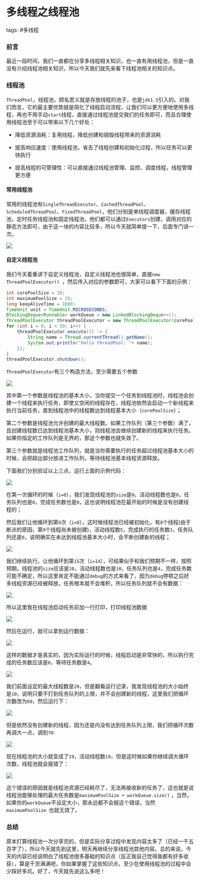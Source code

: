# 多线程之线程池
tags: #多线程

### 前言

最近一段时间，我们一直都在分享多线程相关知识，也一直有用线程池，但是一直没有介绍线程池相关知识，所以今天我们就先来看下线程池相关的知识点。

### 线程池

`ThreadPool`，线程池，顾名思义就是存放线程的池子，也是`jdk1.5`引入的。对我们而言，它的最主要优势就是简化了线程启动流程，让我们可以更方便地使用多线程，再也不用手动`start`线程，直接通过线程池提交我们的任务即可，而且合理使用线程池至于可以带来以下几个好处：

- 降低资源消耗：复用线程，降低创建和销毁线程带来的资源消耗

- 提高响应速度：使用线程池，省去了线程创建和初始化过程，所以任务可以更快执行

- 提高线程的可管理性：可以直接通过线程池管理、监控、调度线程，线程管理更方便

  

#### 常用线程池

常用的线程池有`SingleThreadExecutor`、`CachedThreadPool`、`ScheduledThreadPool`、`FixedThreadPool`，他们分别是单线程调度器，缓存线程池，定时任务线程池和固定线程池，他们都可以通过`Executors`创建，调用对应的静态方法即可，由于这一块的内容比较多，所以今天就简单提一下，后面专门讲一次。

![](https://syske-pic-bed.oss-cn-hangzhou.aliyuncs.com/imgs/20210714085130.png)

#### 自定义线程池

我们今天着重讲下自定义线程池，自定义线程池也很简单，直接`new ThreadPoolExecutor() `，然后传入对应的参数即可，大家可以看下下面的示例：

```java
int corePoolSize = 10;
int maximumPoolSize = 20;
long keepAliveTime = 1000;
TimeUnit unit = TimeUnit.MICROSECONDS;
BlockingDeque<Runnable> workQueue = new LinkedBlockingDeque<>();
ThreadPoolExecutor threadPoolExecutor = new ThreadPoolExecutor(corePoolSize, maximumPoolSize, keepAliveTime, unit, workQueue);
for (int i = 0; i < 50; i++) {
    threadPoolExecutor.execute(() -> {
        String name = Thread.currentThread().getName();
        System.out.println("hello threadPool: "+ name);
    });
}
threadPoolExecutor.shutdown();
```

`ThreadPoolExecutor`有三个构造方法，至少需要五个参数

![](https://syske-pic-bed.oss-cn-hangzhou.aliyuncs.com/imgs/20210714085458.png)

其中第一个参数是线程池的基本大小，当你提交一个任务到线程池时，线程池会创建一个线程来执行任务，即使又空闲的线程存在，线程池依然会启动一个新线程来执行当前任务，直到线程池中的线程数达到线程基本大小（`corePoolSize`）；

第二个参数是线程池允许创建的最大线程数。如果工作队列（第三个参数）满了，且创建线程数已达到线程池基本大小，则线程池会继续创建新的线程来执行任务。如果你指定的工作队列是无界的，那这个参数也就失效了。

第三个参数就是线程池工作队列，就是当你需要执行的任务超过线程池基本大小的时候，会把超出部分放进工作队列，等待线程池基本线程资源释放。

下面我们分别验证以上三点，运行上面的示例代码：

![](https://syske-pic-bed.oss-cn-hangzhou.aliyuncs.com/imgs/images/20210714125006.png)

在第一次循环的时候（`i=0`），我们发现线程池的`size`是`0`，活动线程数也是`0`，任务队列也是`0`，完成任务数也是`0`，这也说明线程池在最开始的时候是没有创建线程的；

然后我们让他循环到第`9`次（`i=8`），这时候线程池已经被初始化，有`8`个线程(由于断点的原因，第`9`个线程尚未被创建)，活动线程数`5`，完成执行的任务数`3`，任务队列还是`0`，说明确实在未达到线程池基本大小时，会不断创建新的线程；

![](https://syske-pic-bed.oss-cn-hangzhou.aliyuncs.com/imgs/images/20210714125342.png)

我们继续执行，让他循环到第`15`次（`i=14`），可结果似乎和我们预期不一样，按照预期，线程池的`size`应该是`10`，活动线程数也是`10`，任务队列也是`4`，完成任务数可能不确定，所以这里肯定不能通过`debug`的方式来看了，因为`debug`停顿之后好多线程资源已经被释放，任务根本就不会堆积，所以任务队列就不会有数据：

![](https://syske-pic-bed.oss-cn-hangzhou.aliyuncs.com/imgs/images/20210714125859.png)

所以这里我在线程池启动任务前加一行打印，打印线程池数据

![](https://syske-pic-bed.oss-cn-hangzhou.aliyuncs.com/imgs/images/20210714130855.png)

然后在运行，就可以拿到运行数据：

![](https://syske-pic-bed.oss-cn-hangzhou.aliyuncs.com/imgs/images/20210714130949.png)

这样的数据才是真实的，因为实际运行的时候，线程启动是非常快的，所以执行完成的任务数应该是`0`，等待任务数是`4`。

![](https://syske-pic-bed.oss-cn-hangzhou.aliyuncs.com/imgs/images/20210714131312.png)

我们前面设定的最大线程数是`20`，但是翻看运行记录，我发现线程池的大小始终是`10`，说明只要不打到任务队列的上限，并不会创建新的线程，这里我们把循环次数改为`60`，然后运行下：

![](https://syske-pic-bed.oss-cn-hangzhou.aliyuncs.com/imgs/images/20210714131621.png)

但是依然没有创建新的线程，因为还是内没有达到任务队列上限，我们把循环次数再调大一点，调到`70`:

![](https://syske-pic-bed.oss-cn-hangzhou.aliyuncs.com/imgs/images/20210714131753.png)

现在线程池的大小就变成了`19`，活动线程数`19`，但是这时候如果你继续调大循环次数，线程池就会报错了：

![](https://syske-pic-bed.oss-cn-hangzhou.aliyuncs.com/imgs/images/20210714131956.png)

这个错误的原因就是线程池资源已经耗尽了，无法再接收新的任务了，这也就是说线程池能够处理的最大任务数是`maximumPoolSize + workQueue.size()`  ，当然，如果你的`workQueue`不设定大小，那永远都不会报这个错误，当然`maximumPoolSize `也就无效了。

### 总结

原本打算线程池一次分享完的，但是实际分享过程中发现内容太多了（已经一千五百字了），所以今天就先到这里，明天再继续分享线程池其他内容。总的来说，今天的内容已经说明白了线程池很多基础的知识点（反正我自己觉得我都有好多收获），算是干货满满吧，你如果掌握了这些知识点，至少在使用线程池的过程中会少踩好多坑。好了，今天就先说这么多吧！

